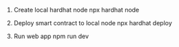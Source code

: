 1. Create local hardhat node
   npx hardhat node

2. Deploy smart contract to local node
   npx hardhat deploy

3. Run web app
   npm run dev
